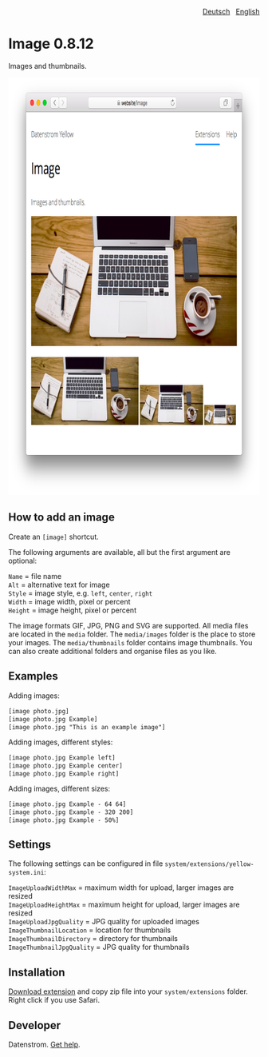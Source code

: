 <p align="right"><a href="README-de.md">Deutsch</a> &nbsp; <a href="README.md">English</a></p>

Image 0.8.12
============
Images and thumbnails.

<p align="center"><img src="image-screenshot.png?raw=true" width="795" height="836" alt="Screenshot"></p>

## How to add an image

Create an `[image]` shortcut.

The following arguments are available, all but the first argument are optional:
 
`Name` = file name  
`Alt` = alternative text for image  
`Style` = image style, e.g. `left`, `center`, `right`  
`Width` = image width, pixel or percent  
`Height` = image height, pixel or percent   

The image formats GIF, JPG, PNG and SVG are supported. All media files are located in the `media` folder. The `media/images` folder is the place to store your images. The `media/thumbnails` folder contains image thumbnails. You can also create additional folders and organise files as you like.

## Examples

Adding images:

    [image photo.jpg]
    [image photo.jpg Example]
    [image photo.jpg "This is an example image"]

Adding images, different styles:

    [image photo.jpg Example left]
    [image photo.jpg Example center]
    [image photo.jpg Example right]

Adding images, different sizes:

    [image photo.jpg Example - 64 64]
    [image photo.jpg Example - 320 200]
    [image photo.jpg Example - 50%]

## Settings

The following settings can be configured in file `system/extensions/yellow-system.ini`:

`ImageUploadWidthMax` = maximum width for upload, larger images are resized  
`ImageUploadHeightMax` = maximum height for upload, larger images are resized  
`ImageUploadJpgQuality` = JPG quality for uploaded images  
`ImageThumbnailLocation` = location for thumbnails  
`ImageThumbnailDirectory` = directory for thumbnails  
`ImageThumbnailJpgQuality` = JPG quality for thumbnails  

## Installation

[Download extension](https://github.com/datenstrom/yellow-extensions/raw/master/zip/image.zip) and copy zip file into your `system/extensions` folder. Right click if you use Safari.

## Developer

Datenstrom. [Get help](https://datenstrom.se/yellow/help/).
